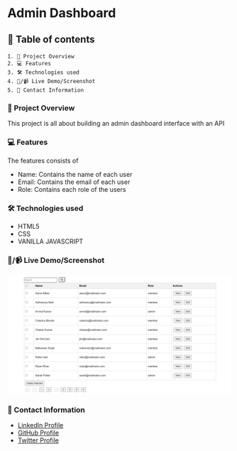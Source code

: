 # Admin Dashboard

## 📑 Table of contents

    1. 📖 Project Overview
    2. 💻 Features
    3. 🛠️ Technologies used
    4. 📸/📹 Live Demo/Screenshot
    5. 👤 Contact Information

### 📖 Project Overview

This project is all about building an admin dashboard interface with an API

### 💻 Features

The features consists of

- Name: Contains the name of each user
- Email: Contains the email of each user
- Role: Contains each role of the users

### 🛠️ Technologies used

- HTML5
- CSS
- VANILLA JAVASCRIPT

### 📸/📹 Live Demo/Screenshot

![Screenshot of the project](./Assets/Screenshot%201.png)

### 👤 Contact Information

- [LinkedIn Profile](https://www.linkedin.com/in/augustine-ugberaese-223692162/)
- [GitHub Profile](https://github.com/Ambitiousdude/)
- [Twitter Profile](https://twitter.com/AUgberaese/)
